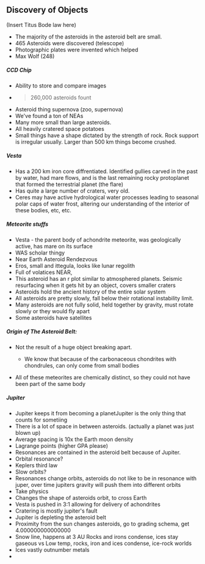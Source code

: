 ## Discovery of Objects

(Insert Titus Bode law here)

- The majority of the asteroids in the asteroid belt are small.
- 465 Asteroids were discovered (telescope)
- Photographic plates were invented which helped
- Max Wolf (248)

##### CCD Chip

- Ability to store and compare images
- >260,000 asteroids fount
- Asteroid thing supernova (zoo, supernova)
- We've found a ton of NEAs
- Many more small than large asteroids.
- All heavily cratered space potatoes
- Small things have a shape dictated by the strength of rock. Rock support is irregular usually. Larger than 500 km things become crushed.

##### Vesta

- Has a 200 km iron core diffrentiated. Identified gullies carved in the past by water, had mare flows, and is the last remaining rocky protoplanet that formed the terrestrial planet (the flare)
- Has quite a large number of craters, very old.
- Ceres may have active hydrological water processes leading to seasonal polar caps of water frost, altering our understanding of the interior of these bodies, etc, etc.

##### Meteorite stuffs

- Vesta - the parent body of achondrite meteorite, was geologically active, has mare on its surface
- WAS scholar thingy
- Near Earth Asteroid Rendezvous
- Eros, small and ittegula, looks like lunar regolith
- Full of volatices NEAR,
- This asteroid has an r plot similar to atmosphered planets. Seismic resurfacing when it gets hit by an object, covers smaller craters
- Asteroids hold the ancient history of the entire solar system
- All asteroids are pretty slowly, fall below their rotational instability limit.
- Many asteroids are not fully solid, held together by gravity, must rotate slowly or they would fly apart
- Some asteroids have satellites

##### Origin of The Asteroid Belt:

- Not the result of a huge object breaking apart.
    + We know that because of the carbonaceous chondrites with chondrules, can only come from small bodies

- All of these meteorites are chemically distinct, so they could not have been part of the same body

##### Jupiter

- Jupiter keeps it from becoming a planetJupiter is the only thing that counts for sometiing
- There is a lot of space in between asteroids. (actually a planet was just blown up)
- Average spacing is 10x the Earth moon density
- Lagrange points (higher GPA please)
- Resonances are contained in the asteroid belt because of Jupiter.
- Orbital resonance?
- Keplers third law
- Slow orbits?
- Resonances change orbits, asteroids do not like to be in resonance with juper, over time jupiters gravity will push them into different orbits
- Take physics
- Changes the shape of asteroids orbit, to cross Earth
- Vesta is pushed in 3:1 allowing for delivery of achondrites
- Cratering is mostly jupiter's fault
- Jupiter is depleting the asteroid belt
- Proximity from the sun changes asteroids, go to grading schema, get 4.000000000000000
- Snow line, happens at 3 AU Rocks and irons condense, ices stay gaseous vs Low temp, rocks, iron and ices condense, ice-rock worlds
- Ices vastly outnumber metals
- 
